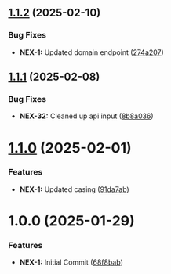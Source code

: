 ## [1.1.2](https://github.com/AskEli-io/logger/compare/v1.1.1...v1.1.2) (2025-02-10)


### Bug Fixes

* **NEX-1:** Updated domain endpoint ([274a207](https://github.com/AskEli-io/logger/commit/274a207256ff4b473af546cf029b1bb3b384e500))

## [1.1.1](https://github.com/AskEli-io/logger/compare/v1.1.0...v1.1.1) (2025-02-08)


### Bug Fixes

* **NEX-32:** Cleaned up api input ([8b8a036](https://github.com/AskEli-io/logger/commit/8b8a03696b3a1b691e816da3ab1a41f04cf74dcd))

# [1.1.0](https://github.com/AskEli-io/logger/compare/v1.0.0...v1.1.0) (2025-02-01)


### Features

* **NEX-1:** Updated casing ([91da7ab](https://github.com/AskEli-io/logger/commit/91da7abc036777bbc147f092678ee57bfbcae849))

# 1.0.0 (2025-01-29)


### Features

* **NEX-1:** Initial Commit ([68f8bab](https://github.com/AskEli-io/logger/commit/68f8babd0f19a03e7e8edd54cbab75383eba6e88))
